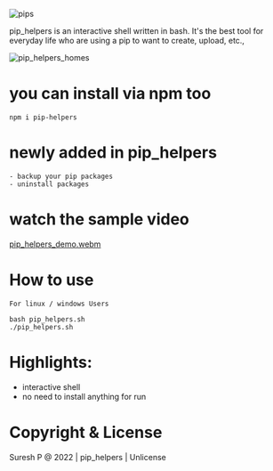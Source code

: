 
<div align="left">

![pips](https://user-images.githubusercontent.com/112636345/197135202-f83a3169-aae3-49ed-bbfe-1518a4db3d8a.png)




</div>

pip_helpers is an interactive shell written in bash. It's the best tool for everyday life who are using a pip to want to create, upload, etc.,

![pip_helpers_homes](https://user-images.githubusercontent.com/112636345/195588106-2d4c412a-b8ff-4265-8e3e-985a9673c975.jpg)

# you can install via npm too
    npm i pip-helpers

    
# newly added in pip_helpers
    - backup your pip packages
    - uninstall packages

# watch the sample video

[pip_helpers_demo.webm](https://user-images.githubusercontent.com/112636345/195406085-e5c72b07-ab30-4308-8396-b18a53b2e4c1.webm)


# How to use
    For linux / windows Users 
    
    bash pip_helpers.sh
    ./pip_helpers.sh

# Highlights:
- interactive shell
- no need to install anything for run




# Copyright & License
Suresh P @ 2022 | pip_helpers | Unlicense
